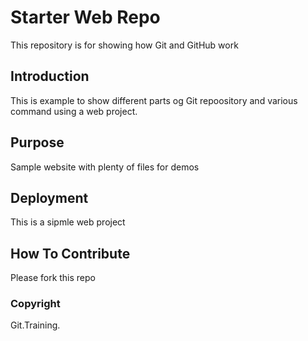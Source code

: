 # Starter Web Repo

This repository is for showing how Git and GitHub work

## Introduction

This is example to show different parts og Git repoository and various command using a web project.

## Purpose

Sample website with plenty of files for demos

## Deployment

This is  a sipmle web project

## How To Contribute

Please fork this repo

### Copyright

Git.Training.

